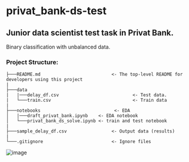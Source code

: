 # privat_bank-ds-test 

## Junior data scientist test task in Privat Bank.

Binary classification with unbalanced data.

### Project Structure:
```
├───README.md                           <- The top-level README for developers using this project
|
├───data                                
|   |───delay_df.csv                            <- Test data.
|   └───train.csv                               <- Train data
|
├───notebooks                            <- EDA
│   |───draft_privat_bank.ipynb    <- EDA notebook
│   └───privat_bank_ds_solve.ipynb <- train and test notebook
|
├───sample_delay_df.csv                 <- Output data (results)
|
└───.gitignore                          <- Ignore files
```
![image](https://github.com/AlexTsikhun/privat_bank-ds-test/assets/83775762/765fc30f-2f9f-4d62-be48-9556b6fc924a)
